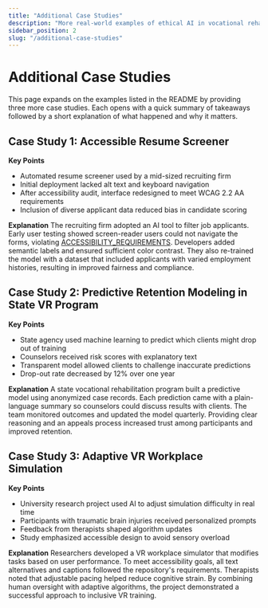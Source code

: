 ```yaml
---
title: "Additional Case Studies"
description: "More real-world examples of ethical AI in vocational rehabilitation"
sidebar_position: 2
slug: "/additional-case-studies"
---
```


# Additional Case Studies

This page expands on the examples listed in the README by providing three more case studies. Each opens with a quick summary of takeaways followed by a short explanation of what happened and why it matters.

## Case Study 1: Accessible Resume Screener

**Key Points**
- Automated resume screener used by a mid-sized recruiting firm
- Initial deployment lacked alt text and keyboard navigation
- After accessibility audit, interface redesigned to meet WCAG 2.2 AA requirements
- Inclusion of diverse applicant data reduced bias in candidate scoring

**Explanation**
The recruiting firm adopted an AI tool to filter job applicants. Early user testing showed screen-reader users could not navigate the forms, violating [ACCESSIBILITY_REQUIREMENTS](../ACCESSIBILITY_REQUIREMENTS.md). Developers added semantic labels and ensured sufficient color contrast. They also re-trained the model with a dataset that included applicants with varied employment histories, resulting in improved fairness and compliance.

## Case Study 2: Predictive Retention Modeling in State VR Program

**Key Points**
- State agency used machine learning to predict which clients might drop out of training
- Counselors received risk scores with explanatory text
- Transparent model allowed clients to challenge inaccurate predictions
- Drop-out rate decreased by 12% over one year

**Explanation**
A state vocational rehabilitation program built a predictive model using anonymized case records. Each prediction came with a plain-language summary so counselors could discuss results with clients. The team monitored outcomes and updated the model quarterly. Providing clear reasoning and an appeals process increased trust among participants and improved retention.

## Case Study 3: Adaptive VR Workplace Simulation

**Key Points**
- University research project used AI to adjust simulation difficulty in real time
- Participants with traumatic brain injuries received personalized prompts
- Feedback from therapists shaped algorithm updates
- Study emphasized accessible design to avoid sensory overload

**Explanation**
Researchers developed a VR workplace simulator that modifies tasks based on user performance. To meet accessibility goals, all text alternatives and captions followed the repository's requirements. Therapists noted that adjustable pacing helped reduce cognitive strain. By combining human oversight with adaptive algorithms, the project demonstrated a successful approach to inclusive VR training.

